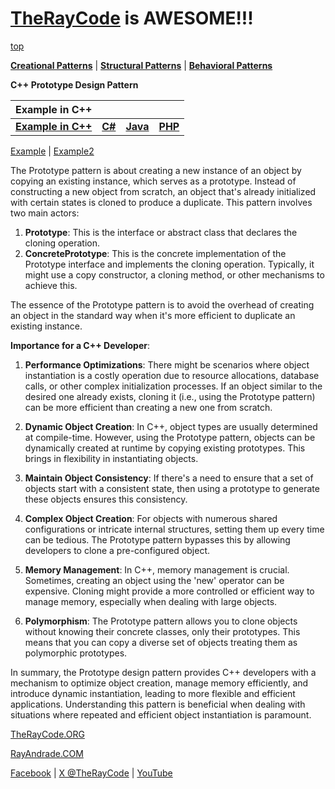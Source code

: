 # [TheRayCode](../../../README.md) is AWESOME!!!

[top](../README.md)

**[Creational Patterns](../README.md)** | **[Structural Patterns](../../Structural/README.md)** | **[Behavioral Patterns](../../Behavioral/README.md)**

**C++ Prototype Design Pattern**

|Example in C++|   |   |   |
|---|---|---|---|
|  [**Example in C++**](README.md) | [**C#**](../../../Csharp/Creational/Prototype/README.md) | [**Java**](../../../Java/Creational/Prototype/README.md) | [**PHP**](../../../PHP/Creational/Prototype/README.md) |

[Example](Example/README.md) | [Example2](Example2/README.md)

The Prototype pattern is about creating a new instance of an object by copying an existing instance, which serves as a prototype. Instead of constructing a new object from scratch, an object that's already initialized with certain states is cloned to produce a duplicate. This pattern involves two main actors:

1. **Prototype**: This is the interface or abstract class that declares the cloning operation.
2. **ConcretePrototype**: This is the concrete implementation of the Prototype interface and implements the cloning operation. Typically, it might use a copy constructor, a cloning method, or other mechanisms to achieve this.

The essence of the Prototype pattern is to avoid the overhead of creating an object in the standard way when it's more efficient to duplicate an existing instance.

**Importance for a C++ Developer**:

1. **Performance Optimizations**: There might be scenarios where object instantiation is a costly operation due to resource allocations, database calls, or other complex initialization processes. If an object similar to the desired one already exists, cloning it (i.e., using the Prototype pattern) can be more efficient than creating a new one from scratch.

2. **Dynamic Object Creation**: In C++, object types are usually determined at compile-time. However, using the Prototype pattern, objects can be dynamically created at runtime by copying existing prototypes. This brings in flexibility in instantiating objects.

3. **Maintain Object Consistency**: If there's a need to ensure that a set of objects start with a consistent state, then using a prototype to generate these objects ensures this consistency.

4. **Complex Object Creation**: For objects with numerous shared configurations or intricate internal structures, setting them up every time can be tedious. The Prototype pattern bypasses this by allowing developers to clone a pre-configured object.

5. **Memory Management**: In C++, memory management is crucial. Sometimes, creating an object using the 'new' operator can be expensive. Cloning might provide a more controlled or efficient way to manage memory, especially when dealing with large objects.

6. **Polymorphism**: The Prototype pattern allows you to clone objects without knowing their concrete classes, only their prototypes. This means that you can copy a diverse set of objects treating them as polymorphic prototypes.

In summary, the Prototype design pattern provides C++ developers with a mechanism to optimize object creation, manage memory efficiently, and introduce dynamic instantiation, leading to more flexible and efficient applications. Understanding this pattern is beneficial when dealing with situations where repeated and efficient object instantiation is paramount.

[TheRayCode.ORG](https://www.TheRayCode.org)

[RayAndrade.COM](https://www.RayAndrade.com)

[Facebook](https://www.facebook.com/TheRayCode/) | [X @TheRayCode](https://www.x.com/TheRayCode/) | [YouTube](https://www.youtube.com/TheRayCode/)
